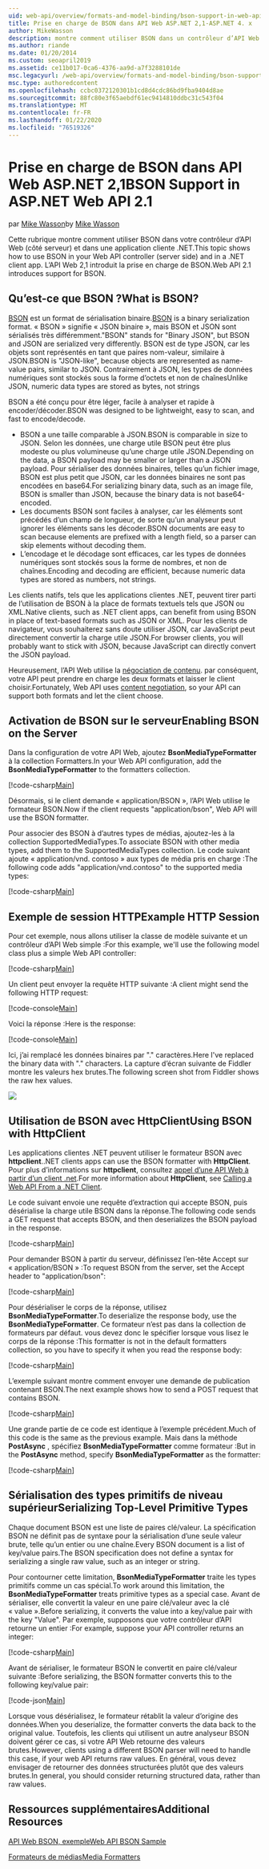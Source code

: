 ```yaml
---
uid: web-api/overview/formats-and-model-binding/bson-support-in-web-api-21
title: Prise en charge de BSON dans API Web ASP.NET 2,1-ASP.NET 4. x
author: MikeWasson
description: montre comment utiliser BSON dans un contrôleur d’API Web (côté serveur) et dans une application cliente .NET pour ASP.NET 4. x.
ms.author: riande
ms.date: 01/20/2014
ms.custom: seoapril2019
ms.assetid: ce11b017-0ca6-4376-aa9d-a7f3288101de
msc.legacyurl: /web-api/overview/formats-and-model-binding/bson-support-in-web-api-21
msc.type: authoredcontent
ms.openlocfilehash: ccbc0372120301b1cd8d4cdc86bd9fba9404d8ae
ms.sourcegitcommit: 88fc80e3f65aebdf61ec9414810ddbc31c543f04
ms.translationtype: MT
ms.contentlocale: fr-FR
ms.lasthandoff: 01/22/2020
ms.locfileid: "76519326"
---
```

# <a name="bson-support-in-aspnet-web-api-21"></a><span data-ttu-id="cfb40-103">Prise en charge de BSON dans API Web ASP.NET 2,1</span><span class="sxs-lookup"><span data-stu-id="cfb40-103">BSON Support in ASP.NET Web API 2.1</span></span>

<span data-ttu-id="cfb40-104">par [Mike Wasson](https://github.com/MikeWasson)</span><span class="sxs-lookup"><span data-stu-id="cfb40-104">by [Mike Wasson](https://github.com/MikeWasson)</span></span>

<span data-ttu-id="cfb40-105">Cette rubrique montre comment utiliser BSON dans votre contrôleur d’API Web (côté serveur) et dans une application cliente .NET.</span><span class="sxs-lookup"><span data-stu-id="cfb40-105">This topic shows how to use BSON in your Web API controller (server side) and in a .NET client app.</span></span> <span data-ttu-id="cfb40-106">L’API Web 2,1 introduit la prise en charge de BSON.</span><span class="sxs-lookup"><span data-stu-id="cfb40-106">Web API 2.1 introduces support for BSON.</span></span> 

## <a name="what-is-bson"></a><span data-ttu-id="cfb40-107">Qu’est-ce que BSON ?</span><span class="sxs-lookup"><span data-stu-id="cfb40-107">What is BSON?</span></span>

<span data-ttu-id="cfb40-108">[BSON](http://bsonspec.org/) est un format de sérialisation binaire.</span><span class="sxs-lookup"><span data-stu-id="cfb40-108">[BSON](http://bsonspec.org/) is a binary serialization format.</span></span> <span data-ttu-id="cfb40-109">« BSON » signifie « JSON binaire », mais BSON et JSON sont sérialisés très différemment.</span><span class="sxs-lookup"><span data-stu-id="cfb40-109">"BSON" stands for "Binary JSON", but BSON and JSON are serialized very differently.</span></span> <span data-ttu-id="cfb40-110">BSON est de type JSON, car les objets sont représentés en tant que paires nom-valeur, similaire à JSON.</span><span class="sxs-lookup"><span data-stu-id="cfb40-110">BSON is "JSON-like", because objects are represented as name-value pairs, similar to JSON.</span></span> <span data-ttu-id="cfb40-111">Contrairement à JSON, les types de données numériques sont stockés sous la forme d’octets et non de chaînes</span><span class="sxs-lookup"><span data-stu-id="cfb40-111">Unlike JSON, numeric data types are stored as bytes, not strings</span></span>

<span data-ttu-id="cfb40-112">BSON a été conçu pour être léger, facile à analyser et rapide à encoder/décoder.</span><span class="sxs-lookup"><span data-stu-id="cfb40-112">BSON was designed to be lightweight, easy to scan, and fast to encode/decode.</span></span>

- <span data-ttu-id="cfb40-113">BSON a une taille comparable à JSON.</span><span class="sxs-lookup"><span data-stu-id="cfb40-113">BSON is comparable in size to JSON.</span></span> <span data-ttu-id="cfb40-114">Selon les données, une charge utile BSON peut être plus modeste ou plus volumineuse qu’une charge utile JSON.</span><span class="sxs-lookup"><span data-stu-id="cfb40-114">Depending on the data, a BSON payload may be smaller or larger than a JSON payload.</span></span> <span data-ttu-id="cfb40-115">Pour sérialiser des données binaires, telles qu’un fichier image, BSON est plus petit que JSON, car les données binaires ne sont pas encodées en base64.</span><span class="sxs-lookup"><span data-stu-id="cfb40-115">For serializing binary data, such as an image file, BSON is smaller than JSON, because the binary data is not base64-encoded.</span></span>
- <span data-ttu-id="cfb40-116">Les documents BSON sont faciles à analyser, car les éléments sont précédés d’un champ de longueur, de sorte qu’un analyseur peut ignorer les éléments sans les décoder.</span><span class="sxs-lookup"><span data-stu-id="cfb40-116">BSON documents are easy to scan because elements are prefixed with a length field, so a parser can skip elements without decoding them.</span></span>
- <span data-ttu-id="cfb40-117">L’encodage et le décodage sont efficaces, car les types de données numériques sont stockés sous la forme de nombres, et non de chaînes.</span><span class="sxs-lookup"><span data-stu-id="cfb40-117">Encoding and decoding are efficient, because numeric data types are stored as numbers, not strings.</span></span>

<span data-ttu-id="cfb40-118">Les clients natifs, tels que les applications clientes .NET, peuvent tirer parti de l’utilisation de BSON à la place de formats textuels tels que JSON ou XML.</span><span class="sxs-lookup"><span data-stu-id="cfb40-118">Native clients, such as .NET client apps, can benefit from using BSON in place of text-based formats such as JSON or XML.</span></span> <span data-ttu-id="cfb40-119">Pour les clients de navigateur, vous souhaiterez sans doute utiliser JSON, car JavaScript peut directement convertir la charge utile JSON.</span><span class="sxs-lookup"><span data-stu-id="cfb40-119">For browser clients, you will probably want to stick with JSON, because JavaScript can directly convert the JSON payload.</span></span>

<span data-ttu-id="cfb40-120">Heureusement, l’API Web utilise la [négociation de contenu](content-negotiation.md). par conséquent, votre API peut prendre en charge les deux formats et laisser le client choisir.</span><span class="sxs-lookup"><span data-stu-id="cfb40-120">Fortunately, Web API uses [content negotiation](content-negotiation.md), so your API can support both formats and let the client choose.</span></span>

## <a name="enabling-bson-on-the-server"></a><span data-ttu-id="cfb40-121">Activation de BSON sur le serveur</span><span class="sxs-lookup"><span data-stu-id="cfb40-121">Enabling BSON on the Server</span></span>

<span data-ttu-id="cfb40-122">Dans la configuration de votre API Web, ajoutez **BsonMediaTypeFormatter** à la collection Formatters.</span><span class="sxs-lookup"><span data-stu-id="cfb40-122">In your Web API configuration, add the **BsonMediaTypeFormatter** to the formatters collection.</span></span>

[!code-csharp[Main](bson-support-in-web-api-21/samples/sample1.cs)]

<span data-ttu-id="cfb40-123">Désormais, si le client demande « application/BSON », l’API Web utilise le formateur BSON.</span><span class="sxs-lookup"><span data-stu-id="cfb40-123">Now if the client requests "application/bson", Web API will use the BSON formatter.</span></span>

<span data-ttu-id="cfb40-124">Pour associer des BSON à d’autres types de médias, ajoutez-les à la collection SupportedMediaTypes.</span><span class="sxs-lookup"><span data-stu-id="cfb40-124">To associate BSON with other media types, add them to the SupportedMediaTypes collection.</span></span> <span data-ttu-id="cfb40-125">Le code suivant ajoute « application/vnd. contoso » aux types de média pris en charge :</span><span class="sxs-lookup"><span data-stu-id="cfb40-125">The following code adds "application/vnd.contoso" to the supported media types:</span></span>

[!code-csharp[Main](bson-support-in-web-api-21/samples/sample2.cs)]

## <a name="example-http-session"></a><span data-ttu-id="cfb40-126">Exemple de session HTTP</span><span class="sxs-lookup"><span data-stu-id="cfb40-126">Example HTTP Session</span></span>

<span data-ttu-id="cfb40-127">Pour cet exemple, nous allons utiliser la classe de modèle suivante et un contrôleur d’API Web simple :</span><span class="sxs-lookup"><span data-stu-id="cfb40-127">For this example, we'll use the following model class plus a simple Web API controller:</span></span>

[!code-csharp[Main](bson-support-in-web-api-21/samples/sample3.cs)]

<span data-ttu-id="cfb40-128">Un client peut envoyer la requête HTTP suivante :</span><span class="sxs-lookup"><span data-stu-id="cfb40-128">A client might send the following HTTP request:</span></span>

[!code-console[Main](bson-support-in-web-api-21/samples/sample4.cmd)]

<span data-ttu-id="cfb40-129">Voici la réponse :</span><span class="sxs-lookup"><span data-stu-id="cfb40-129">Here is the response:</span></span>

[!code-console[Main](bson-support-in-web-api-21/samples/sample5.cmd)]

<span data-ttu-id="cfb40-130">Ici, j’ai remplacé les données binaires par &quot;.&quot; caractères.</span><span class="sxs-lookup"><span data-stu-id="cfb40-130">Here I've replaced the binary data with &quot;.&quot; characters.</span></span> <span data-ttu-id="cfb40-131">La capture d’écran suivante de Fiddler montre les valeurs hex brutes.</span><span class="sxs-lookup"><span data-stu-id="cfb40-131">The following screen shot from Fiddler shows the raw hex values.</span></span>

[![](bson-support-in-web-api-21/_static/image2.png)](bson-support-in-web-api-21/_static/image1.png)

## <a name="using-bson-with-httpclient"></a><span data-ttu-id="cfb40-132">Utilisation de BSON avec HttpClient</span><span class="sxs-lookup"><span data-stu-id="cfb40-132">Using BSON with HttpClient</span></span>

<span data-ttu-id="cfb40-133">Les applications clientes .NET peuvent utiliser le formateur BSON avec **httpclient**.</span><span class="sxs-lookup"><span data-stu-id="cfb40-133">.NET clients apps can use the BSON formatter with **HttpClient**.</span></span> <span data-ttu-id="cfb40-134">Pour plus d’informations sur **httpclient**, consultez [appel d’une API Web à partir d’un client .net](../advanced/calling-a-web-api-from-a-net-client.md).</span><span class="sxs-lookup"><span data-stu-id="cfb40-134">For more information about **HttpClient**, see [Calling a Web API From a .NET Client](../advanced/calling-a-web-api-from-a-net-client.md).</span></span>

<span data-ttu-id="cfb40-135">Le code suivant envoie une requête d’extraction qui accepte BSON, puis désérialise la charge utile BSON dans la réponse.</span><span class="sxs-lookup"><span data-stu-id="cfb40-135">The following code sends a GET request that accepts BSON, and then deserializes the BSON payload in the response.</span></span>

[!code-csharp[Main](bson-support-in-web-api-21/samples/sample6.cs)]

<span data-ttu-id="cfb40-136">Pour demander BSON à partir du serveur, définissez l’en-tête Accept sur « application/BSON » :</span><span class="sxs-lookup"><span data-stu-id="cfb40-136">To request BSON from the server, set the Accept header to "application/bson":</span></span>

[!code-csharp[Main](bson-support-in-web-api-21/samples/sample7.cs)]

<span data-ttu-id="cfb40-137">Pour désérialiser le corps de la réponse, utilisez **BsonMediaTypeFormatter**.</span><span class="sxs-lookup"><span data-stu-id="cfb40-137">To deserialize the response body, use the **BsonMediaTypeFormatter**.</span></span> <span data-ttu-id="cfb40-138">Ce formateur n’est pas dans la collection de formateurs par défaut. vous devez donc le spécifier lorsque vous lisez le corps de la réponse :</span><span class="sxs-lookup"><span data-stu-id="cfb40-138">This formatter is not in the default formatters collection, so you have to specify it when you read the response body:</span></span>

[!code-csharp[Main](bson-support-in-web-api-21/samples/sample8.cs)]

<span data-ttu-id="cfb40-139">L’exemple suivant montre comment envoyer une demande de publication contenant BSON.</span><span class="sxs-lookup"><span data-stu-id="cfb40-139">The next example shows how to send a POST request that contains BSON.</span></span>

[!code-csharp[Main](bson-support-in-web-api-21/samples/sample9.cs)]

<span data-ttu-id="cfb40-140">Une grande partie de ce code est identique à l’exemple précédent.</span><span class="sxs-lookup"><span data-stu-id="cfb40-140">Much of this code is the same as the previous example.</span></span> <span data-ttu-id="cfb40-141">Mais dans la méthode **PostAsync** , spécifiez **BsonMediaTypeFormatter** comme formateur :</span><span class="sxs-lookup"><span data-stu-id="cfb40-141">But in the **PostAsync** method, specify **BsonMediaTypeFormatter** as the formatter:</span></span>

[!code-csharp[Main](bson-support-in-web-api-21/samples/sample10.cs)]

## <a name="serializing-top-level-primitive-types"></a><span data-ttu-id="cfb40-142">Sérialisation des types primitifs de niveau supérieur</span><span class="sxs-lookup"><span data-stu-id="cfb40-142">Serializing Top-Level Primitive Types</span></span>

<span data-ttu-id="cfb40-143">Chaque document BSON est une liste de paires clé/valeur. La spécification BSON ne définit pas de syntaxe pour la sérialisation d’une seule valeur brute, telle qu’un entier ou une chaîne.</span><span class="sxs-lookup"><span data-stu-id="cfb40-143">Every BSON document is a list of key/value pairs.The BSON specification does not define a syntax for serializing a single raw value, such as an integer or string.</span></span>

<span data-ttu-id="cfb40-144">Pour contourner cette limitation, **BsonMediaTypeFormatter** traite les types primitifs comme un cas spécial.</span><span class="sxs-lookup"><span data-stu-id="cfb40-144">To work around this limitation, the **BsonMediaTypeFormatter** treats primitive types as a special case.</span></span> <span data-ttu-id="cfb40-145">Avant de sérialiser, elle convertit la valeur en une paire clé/valeur avec la clé « value ».</span><span class="sxs-lookup"><span data-stu-id="cfb40-145">Before serializing, it converts the value into a key/value pair with the key "Value".</span></span> <span data-ttu-id="cfb40-146">Par exemple, supposons que votre contrôleur d’API retourne un entier :</span><span class="sxs-lookup"><span data-stu-id="cfb40-146">For example, suppose your API controller returns an integer:</span></span>

[!code-csharp[Main](bson-support-in-web-api-21/samples/sample11.cs)]

<span data-ttu-id="cfb40-147">Avant de sérialiser, le formateur BSON le convertit en paire clé/valeur suivante :</span><span class="sxs-lookup"><span data-stu-id="cfb40-147">Before serializing, the BSON formatter converts this to the following key/value pair:</span></span>

[!code-json[Main](bson-support-in-web-api-21/samples/sample12.json)]

<span data-ttu-id="cfb40-148">Lorsque vous désérialisez, le formateur rétablit la valeur d’origine des données.</span><span class="sxs-lookup"><span data-stu-id="cfb40-148">When you deserialize, the formatter converts the data back to the original value.</span></span> <span data-ttu-id="cfb40-149">Toutefois, les clients qui utilisent un autre analyseur BSON doivent gérer ce cas, si votre API Web retourne des valeurs brutes.</span><span class="sxs-lookup"><span data-stu-id="cfb40-149">However, clients using a different BSON parser will need to handle this case, if your web API returns raw values.</span></span> <span data-ttu-id="cfb40-150">En général, vous devez envisager de retourner des données structurées plutôt que des valeurs brutes.</span><span class="sxs-lookup"><span data-stu-id="cfb40-150">In general, you should consider returning structured data, rather than raw values.</span></span>

## <a name="additional-resources"></a><span data-ttu-id="cfb40-151">Ressources supplémentaires</span><span class="sxs-lookup"><span data-stu-id="cfb40-151">Additional Resources</span></span>

[<span data-ttu-id="cfb40-152">API Web BSON, exemple</span><span class="sxs-lookup"><span data-stu-id="cfb40-152">Web API BSON Sample</span></span>](https://github.com/aspnet/samples/tree/master/samples/aspnet/WebApi/BSONSample/)

[<span data-ttu-id="cfb40-153">Formateurs de médias</span><span class="sxs-lookup"><span data-stu-id="cfb40-153">Media Formatters</span></span>](media-formatters.md)
